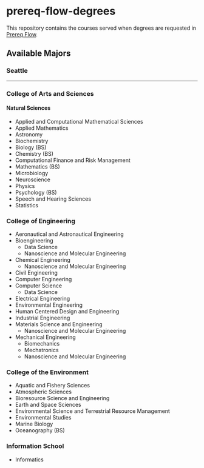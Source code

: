 # prereq-flow-degrees

This repository contains the courses served when degrees are requested in [Prereq Flow](https://github.com/andrew-1135/prereq-flow).

## Available Majors

### Seattle

<hr>

### College of Arts and Sciences

#### Natural Sciences
* Applied and Computational Mathematical Sciences
* Applied Mathematics
* Astronomy
* Biochemistry
* Biology (BS)
* Chemistry (BS)
* Computational Finance and Risk Management
* Mathematics (BS)
* Microbiology
* Neuroscience
* Physics
* Psychology (BS)
* Speech and Hearing Sciences
* Statistics

### College of Engineering
* Aeronautical and Astronautical Engineering
* Bioengineering
    * Data Science
    * Nanoscience and Molecular Engineering
* Chemical Engineering
    * Nanoscience and Molecular Engineering
* Civil Engineering
* Computer Engineering
* Computer Science
    * Data Science
* Electrical Engineering
* Environmental Engineering
* Human Centered Design and Engineering
* Industrial Engineering
* Materials Science and Engineering
    * Nanoscience and Molecular Engineering
* Mechanical Engineering
    * Biomechanics
    * Mechatronics
    * Nanoscience and Molecular Engineering

### College of the Environment
* Aquatic and Fishery Sciences
* Atmospheric Sciences
* Bioresource Science and Engineering
* Earth and Space Sciences
* Environmental Science and Terrestrial Resource Management
* Environmental Studies
* Marine Biology
* Oceanography (BS)

### Information School
* Informatics
